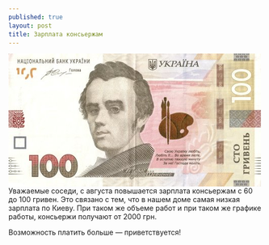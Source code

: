 ```yaml
---
published: true
layout: post
title: Зарплата консьержам
---
```


<img src="/assets/images/100_uah.jpg" align="left" class="rounded mr-3">
Уважаемые соседи,
с августа повышается зарплата консьержам с 60 до 100 гривен.
Это связано с тем, что в нашем доме самая низкая зарплата по Киеву.
При таком же объеме работ и при таком же графике работы, консьержи получают от 2000 грн.

Возможность платить больше — приветствуется!
